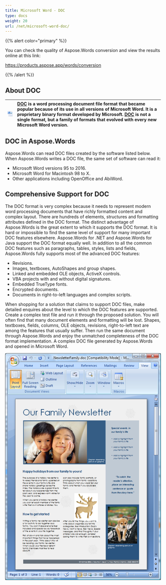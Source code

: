 ```yaml
---
title: Microsoft Word - DOC
type: docs
weight: 20
url: /net/microsoft-word-doc/
---
```


{{% alert color="primary" %}} 

You can check the quality of Aspose.Words conversion and view the results online at this link:

<https://products.aspose.app/words/conversion>

{{% /alert %}} 


## **About DOC**

|![todo:image_alt_text](microsoft-word-doc_1.png)|[DOC](https://docs.fileformat.com/word-processing/doc/) is a word processing document file format that became popular because of its use in all versions of Microsoft Word. It is a proprietary binary format developed by Microsoft. [DOC](https://docs.fileformat.com/word-processing/doc/) is not a single format, but a family of formats that evolved with every new Microsoft Word version.|
| :- | :- |

## **DOC in Aspose.Words**

Aspose.Words can read DOC files created by the software listed below. When Aspose.Words writes a DOC file, the same set of software can read it:

- Microsoft Word versions 95 to 2016.
- Microsoft Word for Macintosh 98 to X.
- Other applications including OpenOffice and AbiWord.

## **Comprehensive Support for DOC**

The DOC format is very complex because it needs to represent modern word processing documents that have richly formatted content and complex layout. There are hundreds of elements, structures and formatting attributes defined in the DOC format. The distinct advantage of Aspose.Words is the great extent to which it supports the DOC format. It is hard or impossible to find the same level of support for many important DOC features elsewhere. Aspose.Words for .NET and Aspose.Words for Java support the DOC format equally well. In addition to all the common DOC features such as paragraphs, tables, styles, lists and fields, Aspose.Words fully supports most of the advanced DOC features:

- Revisions.
- Images, textboxes, AutoShapes and group shapes.
- Linked and embedded OLE objects, ActiveX controls.
- VBA projects with and without digital signatures.
- Embedded TrueType fonts.
- Encrypted documents.
- Documents in right-to-left languages and complex scripts.

When shopping for a solution that claims to support DOC files, make detailed enquires about the level to which the DOC features are supported. Create a complex test file and run it through the proposed solution. You will often find that many document elements and formatting will be lost. Shapes, textboxes, fields, columns, OLE objects, revisions, right-to-left text are among the features that usually suffer. Then run the same document through Aspose.Words and enjoy the unmatched completeness of the DOC format implementation. A complex DOC file generated by Aspose.Words and opened in Microsoft Word. 

![todo:image_alt_text](microsoft-word-doc_2.png)
